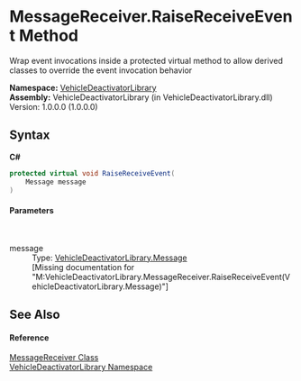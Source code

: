 # MessageReceiver.RaiseReceiveEvent Method 
 

Wrap event invocations inside a protected virtual method to allow derived classes to override the event invocation behavior

**Namespace:**&nbsp;<a href="c43cf6ee-03f1-a316-7662-e98af57d389b">VehicleDeactivatorLibrary</a><br />**Assembly:**&nbsp;VehicleDeactivatorLibrary (in VehicleDeactivatorLibrary.dll) Version: 1.0.0.0 (1.0.0.0)

## Syntax

**C#**<br />
``` C#
protected virtual void RaiseReceiveEvent(
	Message message
)
```


#### Parameters
&nbsp;<dl><dt>message</dt><dd>Type: <a href="25e7209c-88d9-a262-8a67-a8e4acb82ab1">VehicleDeactivatorLibrary.Message</a><br />\[Missing <param name="message"/> documentation for "M:VehicleDeactivatorLibrary.MessageReceiver.RaiseReceiveEvent(VehicleDeactivatorLibrary.Message)"\]</dd></dl>

## See Also


#### Reference
<a href="7c893012-9061-c355-cced-5ad1ffafb4b2">MessageReceiver Class</a><br /><a href="c43cf6ee-03f1-a316-7662-e98af57d389b">VehicleDeactivatorLibrary Namespace</a><br />